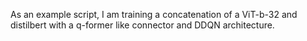 As an example script, I am training a concatenation of a ViT-b-32 and distilbert with a q-former like connector and DDQN architecture.